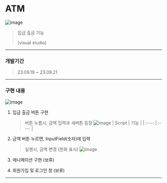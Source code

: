 # ATM
![image](https://github.com/Yeonnnii/ATM/assets/141755349/b11f551d-f2bb-4df9-b2a2-49114c6ee7d4)

> 입금 출금 기능
> 
>  (visual studio)


---


### 개발기간
> 23.09.19 ~ 23.09.21


---


### 구현 내용


![image](https://github.com/Yeonnnii/ATM/assets/141755349/b39e8bc0-cca3-4fb4-a028-894f45286df8)

1. 입금 출금 버튼 구현
   > 버튼 누름시, 금액 입력과 새버튼 등장
   > ![image](https://github.com/Yeonnnii/ATM/assets/141755349/dd5d4a1d-04a0-40b5-989d-70655f9c6d67)
   > | Script | 기능 |
   > | :---: | :---: |
   > 

2. 금액 버튼 누르면, InputField(숫자)에 입력
   > 실행시, 금액 변경 (원화 표시)
   > ![image](https://github.com/Yeonnnii/ATM/assets/141755349/7cd55117-590b-4895-be60-966d23928ef4)
3. 애니메이션 구현 (보류)
4. 회원가입 및 로그인 창 (보류)
    
---



